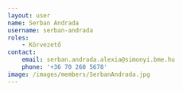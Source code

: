 ```yaml
---
layout: user
name: Serban Andrada
username: serban-andrada
roles:
    - Körvezető
contact:
    email: serban.andrada.alexia@simonyi.bme.hu
    phone: '+36 70 260 5678'
image: /images/members/SerbanAndrada.jpg
---
```

